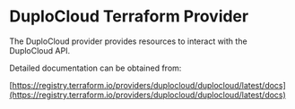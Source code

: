 # DuploCloud Terraform Provider

The DuploCloud provider provides resources to interact with the DuploCloud API.

Detailed documentation can be obtained from:

[https://registry.terraform.io/providers/duplocloud/duplocloud/latest/docs](https://registry.terraform.io/providers/duplocloud/duplocloud/latest/docs)
